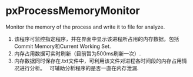 # pxProcessMemoryMonitor
Monitor the memory of the process and write it to file for analyze.
1. 该程序可监控指定程序，并在界面中显示该进程所占用的内存数据，包括Commit Memory和Current Working Set.
2. 内存占用数据可实时刷新（目前暂为500ms刷新一次）.
3. 内存数据同时保存在.txt文件中，可利用该文件对进程各时间段的内存占用情况进行分析。
   可辅助分析程序的是否一直在内存泄漏.

